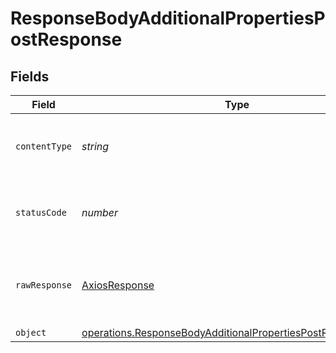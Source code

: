 # ResponseBodyAdditionalPropertiesPostResponse


## Fields

| Field                                                                                                                                             | Type                                                                                                                                              | Required                                                                                                                                          | Description                                                                                                                                       |
| ------------------------------------------------------------------------------------------------------------------------------------------------- | ------------------------------------------------------------------------------------------------------------------------------------------------- | ------------------------------------------------------------------------------------------------------------------------------------------------- | ------------------------------------------------------------------------------------------------------------------------------------------------- |
| `contentType`                                                                                                                                     | *string*                                                                                                                                          | :heavy_check_mark:                                                                                                                                | HTTP response content type for this operation                                                                                                     |
| `statusCode`                                                                                                                                      | *number*                                                                                                                                          | :heavy_check_mark:                                                                                                                                | HTTP response status code for this operation                                                                                                      |
| `rawResponse`                                                                                                                                     | [AxiosResponse](https://axios-http.com/docs/res_schema)                                                                                           | :heavy_check_mark:                                                                                                                                | Raw HTTP response; suitable for custom response parsing                                                                                           |
| `object`                                                                                                                                          | [operations.ResponseBodyAdditionalPropertiesPostResponseBody](../../../sdk/models/operations/responsebodyadditionalpropertiespostresponsebody.md) | :heavy_minus_sign:                                                                                                                                | OK                                                                                                                                                |